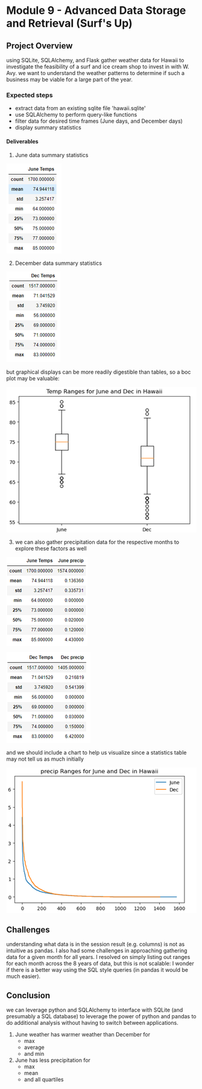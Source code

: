 # Module 9 - Advanced Data Storage and Retrieval (Surf's Up)

## Project Overview
using SQLite, SQLAlchemy, and Flask gather weather data for Hawaii to investigate the feasibility of a surf and ice cream shop to invest in with W. Avy. we want to understand the weather patterns to determine if such a business may be viable for a large part of the year.

### Expected steps
- extract data from an existing sqlite file 'hawaii.sqlite' 
- use SQLAlchemy to perform query-like functions
- filter data for desired time frames (June days, and December days)
- display summary statistics

#### Deliverables
1. June data summary statistics

![](resources\June_Temps_Stats.png)

2. December data summary statistics

![](resources\Dec_Temps_Stats.png)

but graphical displays can be more readily digestible than tables, so a boc plot may be valuable:

![](resources\Hawaii_temps_boxplot.png)


3. we can also gather precipitation data for the respective months to explore these factors as well

![](resources\June_Stats.png)

![](resources\Dec_Stats.png)

and we should include a chart to help us visualize since a statistics table may not tell us as much initially

![](resources\precip_chart.png)

## Challenges
understanding what data is in the session result (e.g. columns) is not as intuitive as pandas. 
I also had some challenges in approaching gathering data for a given month for all years. I resolved on simply listing out ranges for each month across the 8 years of data, but this is not scalable: I wonder if there is a better way using the SQL style queries (in pandas it would be much easier).

## Conclusion
we can leverage python and SQLAlchemy to interface with SQLite (and presumably a SQL database) to leverage the power of python and pandas to do additional analysis without having to switch between applications. 

1. June weather has warmer weather than December for 
   - max 
   - average
   - and min
2. June has less precipitation for
    - max
    - mean
    - and all quartiles

